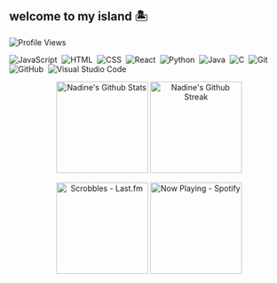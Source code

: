 ## welcome to my island 🏝️ 

![Profile Views](https://komarev.com/ghpvc/?username=naestech&label=Profile%20views&color=60598F&style=flat)

![JavaScript](https://img.shields.io/badge/-JavaScript-05122A?style=flat&logo=javascript)&nbsp;
![HTML](https://img.shields.io/badge/-HTML-05122A?style=flat&logo=HTML5)&nbsp;
![CSS](https://img.shields.io/badge/-CSS-05122A?style=flat&logo=CSS3&logoColor=1572B6)&nbsp;
![React](https://img.shields.io/badge/-React-05122A?style=flat&logo=react)&nbsp;
![Python](https://img.shields.io/badge/-Python-05122A?style=flat&logo=python)&nbsp;
![Java](https://img.shields.io/badge/-Java-05122A?style=flat&logo=Java&logoColor=FFA518)&nbsp;
![C](https://img.shields.io/badge/-C-05122A?style=flat&logo=C&logoColor=A8B9CC)&nbsp;
![Git](https://img.shields.io/badge/-Git-05122A?style=flat&logo=git)&nbsp;
![GitHub](https://img.shields.io/badge/-GitHub-05122A?style=flat&logo=github)&nbsp;
![Visual Studio Code](https://img.shields.io/badge/-Visual%20Studio%20Code-05122A?style=flat&logo=visual-studio-code&logoColor=007ACC)&nbsp;


<div class="badges-githubstats">
  <p align="center">
    <img src="https://github-readme-stats.vercel.app/api?username=naestech&theme=dark&show_icons=true&hide_border=true&count_private=true" alt="Nadine's Github Stats" height="165">
    <img src="https://github-readme-streak-stats.herokuapp.com/?user=naestech&theme=dark&hide_border=true" alt="Nadine's Github Streak" height="165">
  </p>
</div>

<div class="badges-githubstats">
  <p align="center">
    <img src="https://lastfm-recently-played.vercel.app/api?user=naestech" alt="Scrobbles - Last.fm" height="165">
    <a href="https://spotify-github-profile.kittinanx.com/api/view?uid=gdqif9tzdsru8zeakw9e7ruwn&redirect=true">
      <img src="https://spotify-github-profile.kittinanx.com/api/view?uid=gdqif9tzdsru8zeakw9e7ruwn&cover_image=true&theme=compact&show_offline=true&background_color=121212&interchange=true" alt="Now Playing - Spotify" height="165">
    </a>
  </p>
</div>



<!--
**naestech/naestech** is a ✨ _special_ ✨ repository because its `README.md` (this file) appears on your GitHub profile.

Here are some ideas to get you started:

- 🔭 I’m currently working on ...
- 🌱 I’m currently learning ...
- 👯 I’m looking to collaborate on ...
- 🤔 I’m looking for help with ...
- 💬 Ask me about ...
- 📫 How to reach me: ...
- 😄 Pronouns: ...
- ⚡ Fun fact: ...
-->
